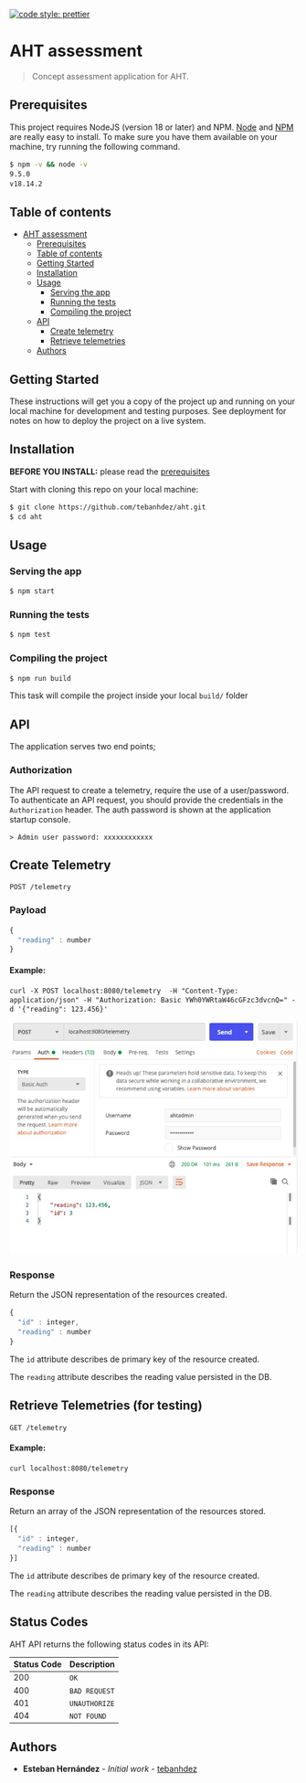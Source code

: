 [![code style: prettier](https://img.shields.io/badge/code_style-prettier-ff69b4.svg?style=flat-square)](https://github.com/prettier/prettier)

# AHT assessment

> Concept assessment application for AHT.

## Prerequisites

This project requires NodeJS (version 18 or later) and NPM.
[Node](http://nodejs.org/) and [NPM](https://npmjs.org/) are really easy to install.
To make sure you have them available on your machine,
try running the following command.

```sh
$ npm -v && node -v
9.5.0
v18.14.2
```

## Table of contents

- [AHT assessment](#aht-assessment)
    - [Prerequisites](#prerequisites)
    - [Table of contents](#table-of-contents)
    - [Getting Started](#getting-started)
    - [Installation](#installation)
    - [Usage](#usage)
        - [Serving the app](#serving-the-app)
        - [Running the tests](#running-the-tests)
        - [Compiling the project](#compiling-the-project)
    - [API](#api)
        - [Create telemetry](#create-telemetry)
        - [Retrieve telemetries](#retrieve-telemetries)
    - [Authors](#authors)

## Getting Started

These instructions will get you a copy of the project up and running on your local machine for development and testing purposes. See deployment for notes on how to deploy the project on a live system.

## Installation

**BEFORE YOU INSTALL:** please read the [prerequisites](#prerequisites)

Start with cloning this repo on your local machine:

```sh
$ git clone https://github.com/tebanhdez/aht.git 
$ cd aht
```

## Usage

### Serving the app

```sh
$ npm start
```

### Running the tests

```sh
$ npm test
```

### Compiling the project

```sh
$ npm run build
```

This task will compile the project
inside your local `build/` folder


## API

The application serves two end points;

### Authorization

The API request to create a telemetry, require the use of a user/password. To authenticate an API request, you should provide the credentials in the `Authorization` header.
The auth password is shown at the application startup console.

```shell
> Admin user password: xxxxxxxxxxxx
```

## Create Telemetry
```http
POST /telemetry
```
### Payload
```javascript
{
  "reading" : number
}
```
#### Example:
```shell
curl -X POST localhost:8080/telemetry  -H "Content-Type: application/json" -H "Authorization: Basic YWh0YWRtaW46cGFzc3dvcnQ=" -d '{"reading": 123.456}'
```
![Postman example](./post.jpg)
### Response

Return the JSON representation of the resources created.

```javascript
{
  "id" : integer,
  "reading" : number
}
```

The `id` attribute describes de primary key of the resource created.

The `reading` attribute describes the reading value persisted in the DB.

## Retrieve Telemetries (for testing)
```http
GET /telemetry
```
#### Example:
```shell
curl localhost:8080/telemetry
```

### Response

Return an array of the JSON representation of the resources stored.

```javascript
[{
  "id" : integer,
  "reading" : number
}]
```

The `id` attribute describes de primary key of the resource created.

The `reading` attribute describes the reading value persisted in the DB.

## Status Codes

AHT API returns the following status codes in its API:

| Status Code | Description |
|:------------| :--- |
| 200         | `OK` |
| 400         | `BAD REQUEST` |
| 401         | `UNAUTHORIZE` |
| 404         | `NOT FOUND` |

## Authors

* **Esteban Hernández** - *Initial work* - [tebanhdez]( https://github.com/tebanhdez)
